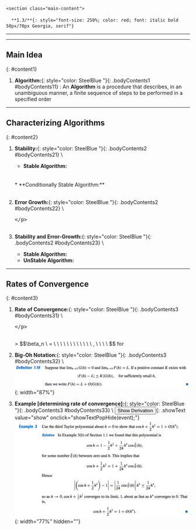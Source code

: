 <!DOCTYPE html>
<html lang="en-us">
  <head>
  <meta charset="UTF-8">
  <title>Ahmad Badary</title>
  <meta name="viewport" content="width=device-width, initial-scale=1">
  <meta name="theme-color" content="#157878">
  <link rel="stylesheet" href="/css/normalize.css">
  <link href='https://fonts.googleapis.com/css?family=Open+Sans:400,700' rel='stylesheet' type='text/css'>
  <link rel="stylesheet" href="/css/cayman.css">
  <link rel="stylesheet" href="/css/style.css">
  <link rel="shortcut icon" href="/main_files/favicon.ico" />
  <link rel="stylesheet" href="//maxcdn.bootstrapcdn.com/font-awesome/4.3.0/css/font-awesome.min.css">
  <link rel="stylesheet" href="/css/customStyle.css">
  <title> » Ahmad Badary</title>
  <script src="https://ajax.googleapis.com/ajax/libs/jquery/3.2.1/jquery.min.js"></script>
  <script type="text/javascript" async
  src="https://cdnjs.cloudflare.com/ajax/libs/mathjax/2.7.1/MathJax.js?config=TeX-MML-AM_CHTML">
  </script>
</head>

  <body>

    <section class="main-content">
      
      **1.3/**{: style="font-size: 250%; color: red; font: italic bold 50px/70px Georgia, serif"}  

____________________
***

## Main Idea
{: #content1}

1. **Algorithm:**{: style="color: SteelBlue  "}{: .bodyContents1 #bodyContents11}
    :   An **Algorithm** is a procedure that describes, in an
        unambiguous manner, a finite sequence of steps to be performed in a specified order

***

## Characterizing Algorithms
{: #content2}

1. **Stability:**{: style="color: SteelBlue  "}{: .bodyContents2 #bodyContents21} \\
    * **Stable Algorithm:** 
    <br>
    <br>
    * **Conditionally Stable Algorithm:**
    <br>
    <br>
2. **Error Growth:**{: style="color: SteelBlue  "}{: .bodyContents2 #bodyContents22} \\
    <xmp>

    </xmp>
3. **Stability and Error-Growth:**{: style="color: SteelBlue  "}{: .bodyContents2 #bodyContents23} \\
    * **Stable Algorithm:**  
    * **UnStable Algorithm:** 

***

## Rates of Convergence
{: #content3}

1. **Rate of Convergence:**{: style="color: SteelBlue  "}{: .bodyContents3 #bodyContents31} \\
    <xmp>

    </xmp>
    > $$\beta_n \  = \ \ \ \ \ \ \ \ \ \ \ \  , \ \ \ \ $$ for 

2. **Big-Oh Notation:**{: style="color: SteelBlue  "}{: .bodyContents3 #bodyContents32} \\
    ![formula](/main_files/128a/1/1.3/3.png){: width="87%"}  

3. **Example [determining rate of convergence]:**{: style="color: SteelBlue  "}{: .bodyContents3 #bodyContents33} \\
    <button>Show Derivation</button>{: .showText value="show"
     onclick="showTextPopHide(event);"}
    ![formula](/main_files/128a/1/1.3/4.png){: width="77%" hidden=""}  

    </section>

  </body>

</html>
